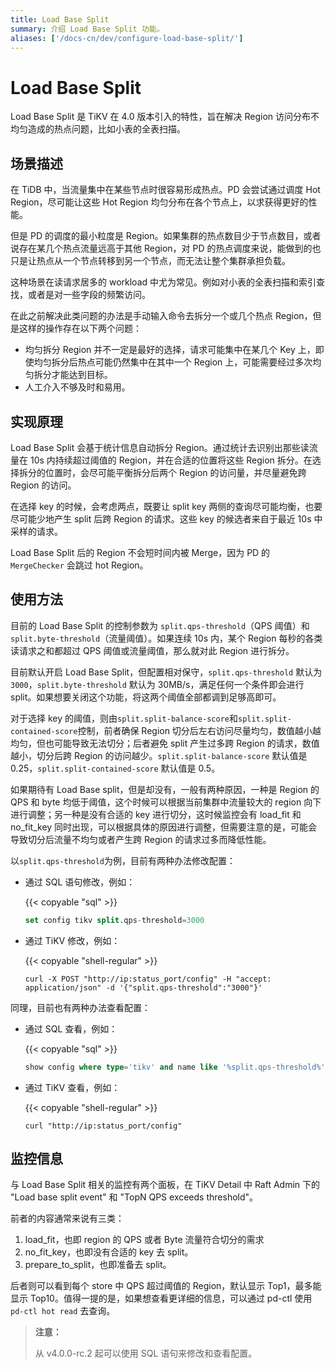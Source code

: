 ```yaml
---
title: Load Base Split
summary: 介绍 Load Base Split 功能。
aliases: ['/docs-cn/dev/configure-load-base-split/']
---
```


# Load Base Split 

Load Base Split 是 TiKV 在 4.0 版本引入的特性，旨在解决 Region 访问分布不均匀造成的热点问题，比如小表的全表扫描。

## 场景描述

在 TiDB 中，当流量集中在某些节点时很容易形成热点。PD 会尝试通过调度 Hot Region，尽可能让这些 Hot Region 均匀分布在各个节点上，以求获得更好的性能。

但是 PD 的调度的最小粒度是 Region。如果集群的热点数目少于节点数目，或者说存在某几个热点流量远高于其他 Region，对 PD 的热点调度来说，能做到的也只是让热点从一个节点转移到另一个节点，而无法让整个集群承担负载。

这种场景在读请求居多的 workload 中尤为常见。例如对小表的全表扫描和索引查找，或者是对一些字段的频繁访问。

在此之前解决此类问题的办法是手动输入命令去拆分一个或几个热点 Region，但是这样的操作存在以下两个问题：

- 均匀拆分 Region 并不一定是最好的选择，请求可能集中在某几个 Key 上，即使均匀拆分后热点可能仍然集中在其中一个 Region 上，可能需要经过多次均匀拆分才能达到目标。
- 人工介入不够及时和易用。

## 实现原理

Load Base Split 会基于统计信息自动拆分 Region。通过统计去识别出那些读流量在 10s 内持续超过阈值的 Region，并在合适的位置将这些 Region 拆分。在选择拆分的位置时，会尽可能平衡拆分后两个 Region 的访问量，并尽量避免跨 Region 的访问。

在选择 key 的时候，会考虑两点，既要让 split key 两侧的查询尽可能均衡，也要尽可能少地产生 split 后跨 Region 的请求。这些 key 的候选者来自于最近 10s 中采样的请求。

Load Base Split 后的 Region 不会短时间内被 Merge，因为 PD 的 `MergeChecker` 会跳过 hot Region。

## 使用方法

目前的 Load Base Split 的控制参数为 `split.qps-threshold`（QPS 阈值）和 `split.byte-threshold`（流量阈值）。如果连续 10s 内，某个 Region 每秒的各类读请求之和都超过 QPS 阈值或流量阈值，那么就对此 Region 进行拆分。

目前默认开启 Load Base Split，但配置相对保守，`split.qps-threshold` 默认为 `3000`，`split.byte-threshold` 默认为 30MB/s，满足任何一个条件即会进行 split。如果想要关闭这个功能，将这两个阈值全部都调到足够高即可。

对于选择 key 的阈值，则由`split.split-balance-score`和`split.split-contained-score`控制，前者确保 Region 切分后左右访问尽量均匀，数值越小越均匀，但也可能导致无法切分；后者避免 split 产生过多跨 Region 的请求，数值越小，切分后跨 Region 的访问越少。`split.split-balance-score` 默认值是 0.25，`split.split-contained-score` 默认值是 0.5。

如果期待有 Load Base split，但是却没有，一般有两种原因，一种是 Region 的 QPS 和 byte 均低于阈值，这个时候可以根据当前集群中流量较大的 region 向下进行调整；另一种是没有合适的 key 进行切分，这时候监控会有 load_fit 和 no_fit_key 同时出现，可以根据具体的原因进行调整，但需要注意的是，可能会导致切分后流量不均匀或者产生跨 Region 的请求过多而降低性能。

以`split.qps-threshold`为例，目前有两种办法修改配置：

- 通过 SQL 语句修改，例如：

  {{< copyable "sql" >}}

  ```sql
  set config tikv split.qps-threshold=3000
  ```
- 通过 TiKV 修改，例如：

  {{< copyable "shell-regular" >}}

  ```shell
  curl -X POST "http://ip:status_port/config" -H "accept: application/json" -d '{"split.qps-threshold":"3000"}'
  ```

同理，目前也有两种办法查看配置：

- 通过 SQL 查看，例如：

  {{< copyable "sql" >}}

  ```sql
  show config where type='tikv' and name like '%split.qps-threshold%'
  ```
- 通过 TiKV 查看，例如：

  {{< copyable "shell-regular" >}}

  ```shell
  curl "http://ip:status_port/config"
  ```

## 监控信息

与 Load Base Split 相关的监控有两个面板，在 TiKV Detail 中 Raft Admin 下的 "Load base split event" 和 "TopN QPS exceeds threshold"。

前者的内容通常来说有三类：

1. load_fit，也即 region 的 QPS 或者 Byte 流量符合切分的需求
2. no_fit_key，也即没有合适的 key 去 split。
3. prepare_to_split，也即准备去 split。

后者则可以看到每个 store 中 QPS 超过阈值的 Region，默认显示 Top1，最多能显示 Top10。值得一提的是，如果想查看更详细的信息，可以通过 pd-ctl 使用 `pd-ctl hot read` 去查询。

> **注意：**
>
> 从 v4.0.0-rc.2 起可以使用 SQL 语句来修改和查看配置。
>


